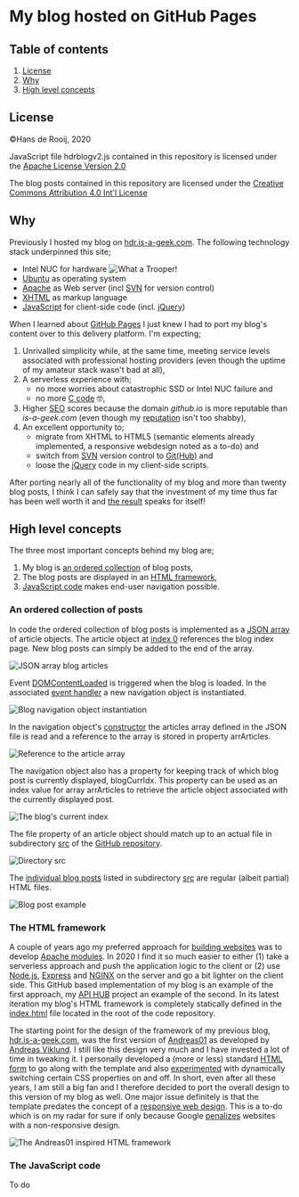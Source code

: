 # My blog hosted on GitHub Pages

## Table of contents
1. [License](#license)
2. [Why](#why)
3. [High level concepts](#high-level-concepts)

## License
©Hans de Rooij, 2020

JavaScript file hdrblogv2.js contained in this repository is licensed under the [Apache License Version 2.0](https://raw.githubusercontent.com/hdr1001/blog/master/js/LICENSE-2.0.txt)

The blog posts contained in this repository are licensed under the [Creative Commons Attribution 4.0 Int'l License](https://creativecommons.org/licenses/by/4.0/)

## Why

 Previously I hosted my blog on [hdr.is-a-geek.com](https://hdr.is-a-geek.com "HdR is a geek"). The following technology stack underpinned this site;

- Intel NUC for hardware ![What a Trooper!](https://github.com/hdr1001/blog/raw/master/assets/imgs/BubbleBoyII.jpg "My Intel NUC marches on (& on)")
- [Ubuntu](https://hdr1001.github.io/blog/?content=ubuntu.html "I ❤ Ubuntu") as operating system
- [Apache](https://hdr1001.github.io/blog/?content=apache_httpd.html "I ❤ Apache") as Web server (incl [SVN](https://subversion.apache.org/ "Apache Subversion") for version control) 
- [XHTML](https://bit.ly/3ngTG7h, "XHTML Markup Validation Service") as markup language
- [JavaScript](https://hdr.is-a-geek.com/svn/blog/js/a2blog_main.js "In hindsight, jQuery code is ugly") for client-side code (incl. [jQuery](https://jquery.com/ "A fast, small, and feature-rich JavaScript library")) 

When I learned about [GitHub Pages](https://pages.github.com/ "GitHub Pages") I just knew I had to port my blog's content over to this delivery platform. I'm expecting; 

1. Unrivalled simplicity while, at the same time, meeting service levels associated with professional hosting providers (even though the uptime of my amateur stack wasn't bad at all),
2. A serverless experience with;
   - no more worries about catastrophic SSD or Intel NUC failure and
   - no more [C code](https://hdr.is-a-geek.com/svn/blog/c/a2blog_main.c "Apache module code") 🤓,
3. Higher [SEO](https://marketbusinessnews.com/financial-glossary/search-engine-optimization-seo/ "Search Engine Optimization") scores because the domain *github.io* is more reputable than *is-a-geek.com* (even though my [reputation](https://talosintelligence.com/reputation_center/lookup?search=https%3A%2F%2Fhdr.is-a-geek.com "Talos intelligence") isn't too shabby),
4. An excellent opportunity to;
   - migrate from XHTML to HTML5 (semantic elements already implemented, a responsive webdesign noted as a to-do) and
   - switch from [SVN](https://hdr.is-a-geek.com/svn/blog/ "Previous blog code") version control to [Git(Hub)](https://github.com/hdr1001/blog "Latest version of my blog code") and
   - loose the [jQuery](http://youmightnotneedjquery.com/ "Do you actually need jQuery?") code in my client-side scripts.

After porting nearly all of the functionality of my blog and more than twenty blog posts, I think I can safely say that the investment of my time thus far has been well worth it and [the result](https://hdr1001.github.io/blog/ "Blog Hans de Rooij") speaks for itself!

## High level concepts

The three most important concepts behind my blog are;

1. My blog is [an ordered collection](#an-ordered-collection-of-posts) of blog posts,
2. The blog posts are displayed in an [HTML framework](#the-html-framework),
3. [JavaScript code](#the-javascript-code) makes end-user navigation possible.

### An ordered collection of posts

In code the ordered collection of blog posts is implemented as a [JSON array](https://hdr1001.github.io/blog/js/blog_articles.json "JSON array blog articles") of article objects. The article object at [index 0](https://hdr1001.github.io/blog/?content=0 "Blog index") references the blog index page. New blog posts can simply be added to the end of the array.

![JSON array blog articles](https://github.com/hdr1001/blog/raw/master/assets/imgs/blog_articles.png "Blog articles ordered in a JSON array")

Event [DOMContentLoaded](https://developer.mozilla.org/en-US/docs/Web/API/Document/DOMContentLoaded_event "Document event DOMContentLoaded") is triggered when the blog is loaded. In the associated [event handler](https://hdr1001.github.io/blog/js/hdrblogv2.js "Arrow function for handling the DOMContentLoaded event") a new navigation object is instantiated.

![Blog navigation object instantiation](https://github.com/hdr1001/blog/raw/master/assets/imgs/dom_content_loaded.png "Event handler DOMContentLoaded")

In the navigation object's [constructor](https://github.com/hdr1001/blog/blob/master/js/hdrblogv2.js "Constructor function of the BlogNav object") the articles array defined in the JSON file is read and a reference to the array is stored in property arrArticles.

![Reference to the article array](https://github.com/hdr1001/blog/raw/master/assets/imgs/artcl_arr_ref.png "Set the article array reference")

The navigation object also has a property for keeping track of which blog post is currently displayed, blogCurrIdx. This property can be used as an index value for array arrArticles to retrieve the article object associated with the currently displayed post.

![The blog's current index](https://github.com/hdr1001/blog/raw/master/assets/imgs/blog_curr_idx.png "Set the current index")

The file property of an article object should match up to an actual file in subdirectory [src](https://github.com/hdr1001/blog/tree/master/src "All blog posts are stored in directory src") of the [GitHub repository](https://github.com/hdr1001/blog "GitHub repository blog").

![Directory src](https://github.com/hdr1001/blog/raw/master/assets/imgs/posts_on_gh.png "The blog posts as available in directory src")

The [individual blog posts](https://github.com/hdr1001/blog/blob/master/src/blog_ghp_pt1.html "Example blog post") listed in subdirectory [src](https://github.com/hdr1001/blog/tree/master/src "All blog posts are stored in directory src") are regular (albeit partial) HTML files.

![Blog post example](https://github.com/hdr1001/blog/raw/master/assets/imgs/blog_post_html.png "Blog posts are HTML files")

### The HTML framework

A couple of years ago my preferred approach for [building websites](https://hdr.is-a-geek.com/svn/blog/c/ "SVN repository of hdr.is-a-geek.com") was to develop [Apache modules](https://httpd.apache.org/docs/2.4/developer/modguide.html "Developing modules for Apache"). In 2020 I find it so much easier to either (1) take a serverless approach and push the application logic to the client or (2) use [Node.js](https://nodejs.org/en/ "Node.js is a JavaScript runtime"), [Express](https://expressjs.com/ "Express is a minimalist web framework") and [NGINX](https://www.nginx.com/ "NGINX is an HTTP & reverse proxy server") on the server and go a bit lighter on the client side. This GitHub based implementation of my blog is an example of the first approach, my [API HUB](https://github.com/hdr1001/api_hub_rpr_v3x "API Hub - Request Persist Respond v3x") project an example of the second. In its latest iteration my blog's HTML framework is completely statically defined in the [index.html](https://github.com/hdr1001/blog/blob/master/index.html "My blog's default page") file located in the root of the code repository.

The starting point for the design of the framework of my previous blog, [hdr.is-a-geek.com](https://hdr.is-a-geek.com "my previous blog"), was the first version of [Andreas01](https://andreasviklund.com/files/demo/andreas01/ "A simple & clean multi-layout XHTML/CSS template") as developed by [Andreas Viklund](https://www.linkedin.com/in/viklundandreas/ "Andreas Viklund on LinkedIn"). I still like this design very much and I have invested a lot of time in tweaking it. I personally developed a (more or less) standard [HTML form](http://hdr.is-a-geek.com/dev/cheat/xhtml_css/form.html "XHTML form basics cheat sheet") to go along with the template and also [experimented](https://hdr.is-a-geek.com/dev/cheat/test/js_css.html "JavaScript CSS scripting") with dynamically switching certain CSS properties on and off. In short, even after all these years, I am still a big fan and I therefore decided to port the overall design to this version of my blog as well. One major issue definitely is that the template predates the concept of a [responsive web design](https://web.dev/responsive-web-design-basics/ "Responsive web design basics"). This is a to-do which is on my radar for sure if only because Google [penalizes](https://webmasters.googleblog.com/2018/03/rolling-out-mobile-first-indexing.html "mobile-first indexing") websites with a non-responsive design.

![The Andreas01 inspired HTML framework](https://github.com/hdr1001/blog/raw/master/assets/imgs/html_blog_frmwk.png "Blog posts are displayed in a framework")

### The JavaScript code

To do
